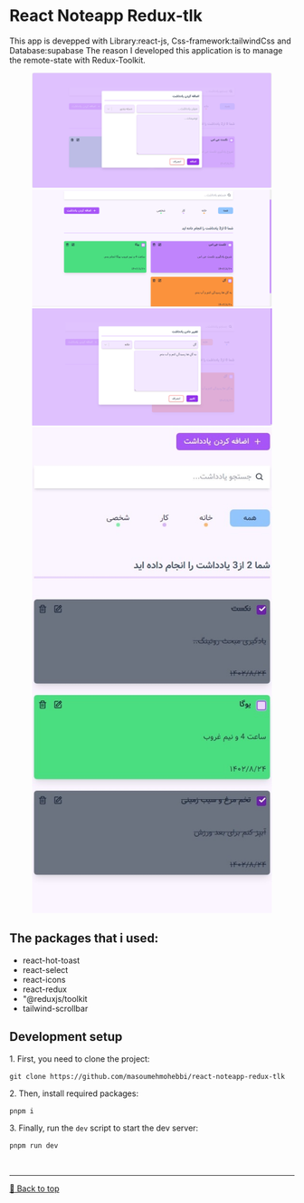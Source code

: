 # React Noteapp Redux-tlk

<span id="top">
This app is devepped with Library:react-js, Css-framework:tailwindCss and Database:supabase The reason I developed this application is to manage the remote-state with Redux-Toolkit.
</span>

<figure>
  <img src="https://github.com/masoumehmohebbi/react-noteapp-redux-tlk/blob/main/App_1.PNG"/>
  <br />
  <img src="https://github.com/masoumehmohebbi/react-noteapp-redux-tlk/blob/main/App_2.PNG"/>
   <br />
  <img src="https://github.com/masoumehmohebbi/react-noteapp-redux-tlk/blob/main/App_3.PNG"/>
  <br />
  <img src="https://github.com/masoumehmohebbi/react-noteapp-redux-tlk/blob/main/App_4.jpeg"/>
</figure>

<h2>The packages that i used:</h2>
<ul>
 <li>react-hot-toast</li>
 <li>react-select</li>
 <li>react-icons</li>
 <li>react-redux</li>
 <li>"@reduxjs/toolkit</li>
 <li>tailwind-scrollbar</li>
</ul>

<h2>Development setup</h2>
<p>1. First, you need to clone the project:</p>

```
git clone https://github.com/masoumehmohebbi/react-noteapp-redux-tlk
```

<p>2. Then, install required packages:</p>

```
pnpm i
```

<p>3. Finally, run the <code>dev</code> script to start the dev server:</p>

```
pnpm run dev
```

<br><hr>
[🔼 Back to top](#top)

